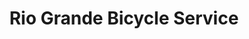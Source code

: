 ---
title: "Rio Grande Bicycle Service"
url: /del-norte/rio-grande-bicycle-service/
shop: Fahrrad
---